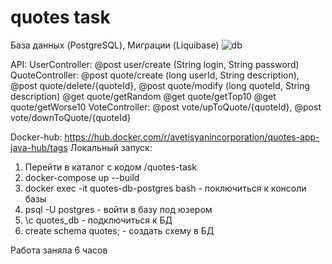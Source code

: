 # quotes task

База данных (PostgreSQL), Миграции (Liquibase)
![db](https://user-images.githubusercontent.com/29467133/217855795-acc435fe-70f4-4320-99c0-a7fd0f0284a1.PNG)

API:
UserController:  @post user/create (String login, String password)
QuoteController: @post quote/create (long userId, String description),
                 @post quote/delete/{quoteId},
                 @post quote/modify (long quoteId, String description)
                 @get quote/getRandom
                 @get quote/getTop10
                 @get quote/getWorse10
VoteController:  @post vote/upToQuote/{quoteId},
                 @post vote/downToQuote/{quoteId}
               
Docker-hub: https://hub.docker.com/r/avetisyanincorporation/quotes-app-java-hub/tags
Локальный запуск:
1) Перейти в каталог с кодом /quotes-task
2) docker-compose up --build
3) docker exec -it quotes-db-postgres bash - поключиться к консоли базы
4) psql -U postgres                        - войти в базу под юзером
5) \c quotes_db                            - подключиться к БД
6) create schema quotes;                   - создать схему в БД

Работа заняла 6 часов
